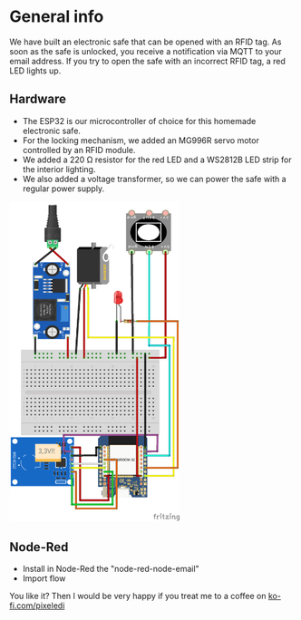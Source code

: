# General info

We have built an electronic safe that can be opened with an RFID tag. As soon as the safe is unlocked, you receive a notification via MQTT to your email address. 
If you try to open the safe with an incorrect RFID tag, a red LED lights up. 

## Hardware
- The ESP32 is our microcontroller of choice for this homemade electronic safe. 
- For the locking mechanism, we added an MG996R servo motor controlled by an RFID module.
- We added a 220 Ω resistor for the red LED and a WS2812B LED strip for the interior lighting.
- We also added a voltage transformer, so we can power the safe with a regular power supply.

<img src="https://github.com/pixelEDI/TikTok-Projects/blob/main/2_electronic_safe/10tresor_Steckplatine.png" width="300">

## Node-Red
- Install in Node-Red the "node-red-node-email" 
- Import flow


You like it? Then I would be very happy if you treat me to a coffee on [ko-fi.com/pixeledi](https://www.ko-fi.com/pixeledi)

